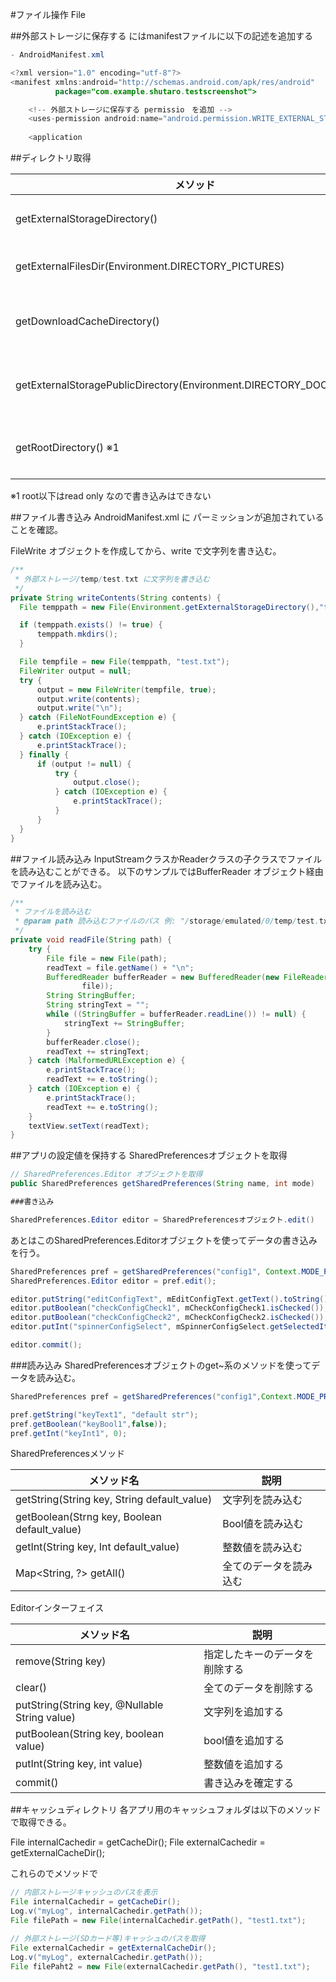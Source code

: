#ファイル操作 File


##外部ストレージに保存する
にはmanifestファイルに以下の記述を追加する

```java
- AndroidManifest.xml

<?xml version="1.0" encoding="utf-8"?>
<manifest xmlns:android="http://schemas.android.com/apk/res/android"
          package="com.example.shutaro.testscreenshot">

    <!-- 外部ストレージに保存する permissio　を追加 -->
    <uses-permission android:name="android.permission.WRITE_EXTERNAL_STORAGE"></uses-permission>
    
    <application
```

##ディレクトリ取得

|メソッド|場所|例|
|---|---|---|
|getExternalStorageDirectory()|外部ストレージ|/storage/emulated/0/|
|getExternalFilesDir(Environment.DIRECTORY_PICTURES)|Picturesディレクトリ|/storage/emulated/0//Android/data/<パッケージ名>/pictures/|
|getDownloadCacheDirectory()|ダウンロードディレクトリ|/cache/|
|getExternalStoragePublicDirectory(Environment.DIRECTORY_DOCUMENTS)|ドキュメントディレクトリ|/storage/emulated/0/Documents/|
|getRootDirectory() ※1|Systemルートディレクトリ|/system/|

※1  root以下はread only なので書き込みはできない

##ファイル書き込み
AndroidManifest.xml に パーミッションが追加されていることを確認。

FileWrite オブジェクトを作成してから、write で文字列を書き込む。

```java
/**
 * 外部ストレージ/temp/test.txt に文字列を書き込む 
 */
private String writeContents(String contents) {
  File temppath = new File(Environment.getExternalStorageDirectory(),"temp");

  if (temppath.exists() != true) {
      temppath.mkdirs();
  }

  File tempfile = new File(temppath, "test.txt");
  FileWriter output = null;
  try {
      output = new FileWriter(tempfile, true);
      output.write(contents);
      output.write("\n");
  } catch (FileNotFoundException e) {
      e.printStackTrace();
  } catch (IOException e) {
      e.printStackTrace();
  } finally {
      if (output != null) {
          try {
              output.close();
          } catch (IOException e) {
              e.printStackTrace();
          }
      }
  }
}
```

##ファイル読み込み
InputStreamクラスかReaderクラスの子クラスでファイルを読み込むことができる。
以下のサンプルではBufferReader オブジェクト経由でファイルを読み込む。

```java
/**
 * ファイルを読み込む
 * @param path 読み込むファイルのパス 例: "/storage/emulated/0/temp/test.txt"
 */
private void readFile(String path) {
    try {
        File file = new File(path);
        readText = file.getName() + "\n";
        BufferedReader bufferReader = new BufferedReader(new FileReader(
                file));
        String StringBuffer;
        String stringText = "";
        while ((StringBuffer = bufferReader.readLine()) != null) {
            stringText += StringBuffer;
        }
        bufferReader.close();
        readText += stringText;
    } catch (MalformedURLException e) {
        e.printStackTrace();
        readText += e.toString();
    } catch (IOException e) {
        e.printStackTrace();
        readText += e.toString();
    }
    textView.setText(readText);
}
```

##アプリの設定値を保持する
SharedPreferencesオブジェクトを取得

```java
// SharedPreferences.Editor オブジェクトを取得
public SharedPreferences getSharedPreferences(String name, int mode)
```

```java
###書き込み
```

```java
SharedPreferences.Editor editor = SharedPreferencesオブジェクト.edit()
```

あとはこのSharedPreferences.Editorオブジェクトを使ってデータの書き込みを行う。

```java
SharedPreferences pref = getSharedPreferences("config1", Context.MODE_PRIVATE);
SharedPreferences.Editor editor = pref.edit();

editor.putString("editConfigText", mEditConfigText.getText().toString());
editor.putBoolean("checkConfigCheck1", mCheckConfigCheck1.isChecked());
editor.putBoolean("checkConfigCheck2", mCheckConfigCheck2.isChecked());
editor.putInt("spinnerConfigSelect", mSpinnerConfigSelect.getSelectedItemPosition());

editor.commit();
```

###読み込み
SharedPreferencesオブジェクトのget~系のメソッドを使ってデータを読み込む。

```java
SharedPreferences pref = getSharedPreferences("config1",Context.MODE_PRIVATE);

pref.getString("keyText1", "default str");
pref.getBoolean("keyBool1",false));
pref.getInt("keyInt1", 0);
```

SharedPreferencesメソッド

|メソッド名|説明|
|---|---|
|getString(String key, String default_value)|文字列を読み込む
|getBoolean(Strng key, Boolean default_value)|Bool値を読み込む
|getInt(String key, Int default_value)|整数値を読み込む|
|Map<String, ?> getAll()|全てのデータを読み込む|

Editorインターフェイス

|メソッド名|説明|
|---|---|
|remove(String key)|指定したキーのデータを削除する|
|clear()|全てのデータを削除する|
|putString(String key, @Nullable String value)|文字列を追加する|
|putBoolean(String key, boolean value)|bool値を追加する|
|putInt(String key, int value)|整数値を追加する|
|commit()|書き込みを確定する|

##キャッシュディレクトリ
各アプリ用のキャッシュフォルダは以下のメソッドで取得できる。

File internalCachedir = getCacheDir();
File externalCachedir = getExternalCacheDir();

これらのでメソッドで

```java
// 内部ストレージキャッシュのパスを表示
File internalCachedir = getCacheDir();
Log.v("myLog", internalCachedir.getPath());
File filePath = new File(internalCachedir.getPath(), "test1.txt");

// 外部ストレージ(SDカード等)キャッシュのパスを取得 
File externalCachedir = getExternalCacheDir();
Log.v("myLog", externalCachedir.getPath());
File filePaht2 = new File(externalCachedir.getPath(), "test1.txt"); 
```